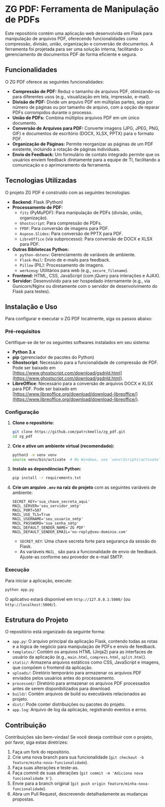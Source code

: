 # ZG PDF: Ferramenta de Manipulação de PDFs

Este repositório contém uma aplicação web desenvolvida em Flask para manipulação de arquivos PDF, oferecendo funcionalidades como compressão, divisão, união, organização e conversão de documentos. A ferramenta foi projetada para ser uma solução interna, facilitando o gerenciamento de documentos PDF de forma eficiente e segura.



## Funcionalidades

O ZG PDF oferece as seguintes funcionalidades:

*   **Compressão de PDF:** Reduz o tamanho de arquivos PDF, otimizando-os para diferentes usos (e.g., visualização em tela, impressão, e-mail).
*   **Divisão de PDF:** Divide um arquivo PDF em múltiplas partes, seja por número de páginas ou por tamanho de arquivo, com a opção de reparar PDFs corrompidos durante o processo.
*   **União de PDFs:** Combina múltiplos arquivos PDF em um único documento.
*   **Conversão de Arquivos para PDF:** Converte imagens (JPG, JPEG, PNG, GIF) e documentos de escritório (DOCX, XLSX, PPTX) para o formato PDF.
*   **Organização de Páginas:** Permite reorganizar as páginas de um PDF existente, incluindo a rotação de páginas individuais.
*   **Envio de Feedback:** Um formulário de contato integrado permite que os usuários enviem feedback diretamente para a equipe de TI, facilitando a comunicação e o aprimoramento da ferramenta.



## Tecnologias Utilizadas

O projeto ZG PDF é construído com as seguintes tecnologias:

*   **Backend:** Flask (Python)
*   **Processamento de PDF:**
    *   `fitz` (PyMuPDF): Para manipulação de PDFs (divisão, união, organização).
    *   `Ghostscript`: Para compressão de PDFs.
    *   `FPDF`: Para conversão de imagens para PDF.
    *   `Aspose.Slides`: Para conversão de PPTX para PDF.
    *   `LibreOffice` (via subprocesso): Para conversão de DOCX e XLSX para PDF.
*   **Outras Bibliotecas Python:**
    *   `python-dotenv`: Gerenciamento de variáveis de ambiente.
    *   `Flask-Mail`: Envio de e-mails para feedback.
    *   `Pillow` (PIL): Processamento de imagens.
    *   `werkzeug`: Utilitários para web (e.g., `secure_filename`).
*   **Frontend:** HTML, CSS, JavaScript (com jQuery para interações e AJAX).
*   **Servidor:** Desenvolvido para ser hospedado internamente (e.g., via Gunicorn/Nginx ou diretamente com o servidor de desenvolvimento do Flask para testes).



## Instalação e Uso

Para configurar e executar o ZG PDF localmente, siga os passos abaixo:

### Pré-requisitos

Certifique-se de ter os seguintes softwares instalados em seu sistema:

*   **Python 3.x**
*   **pip** (gerenciador de pacotes do Python)
*   **Ghostscript**: Necessário para a funcionalidade de compressão de PDF. Pode ser baixado em [https://www.ghostscript.com/download/gsdnld.html](https://www.ghostscript.com/download/gsdnld.html).
*   **LibreOffice**: Necessário para a conversão de arquivos DOCX e XLSX para PDF. Pode ser baixado em [https://www.libreoffice.org/download/download-libreoffice/](https://www.libreoffice.org/download/download-libreoffice/).

### Configuração

1.  **Clone o repositório:**
    ```bash
    git clone https://github.com/patrckmello/zg_pdf.git
    cd zg_pdf
    ```

2.  **Crie e ative um ambiente virtual (recomendado):**
    ```bash
    python3 -m venv venv
    source venv/bin/activate  # No Windows, use `venv\Scripts\activate`
    ```

3.  **Instale as dependências Python:**
    ```bash
    pip install -r requirements.txt
    ```

4.  **Crie um arquivo `.env` na raiz do projeto** com as seguintes variáveis de ambiente:
    ```
    SECRET_KEY='sua_chave_secreta_aqui'
    MAIL_SERVER='seu_servidor_smtp'
    MAIL_PORT=587
    MAIL_USE_TLS=True
    MAIL_USERNAME='seu_usuario_smtp'
    MAIL_PASSWORD='sua_senha_smtp'
    MAIL_DEFAULT_SENDER_NAME='ZG PDF'
    MAIL_DEFAULT_SENDER_EMAIL='no-reply@seu-dominio.com'
    ```
    *   `SECRET_KEY`: Uma chave secreta forte para segurança da sessão do Flask.
    *   As variáveis `MAIL_` são para a funcionalidade de envio de feedback. Ajuste-as conforme seu provedor de e-mail SMTP.

### Execução

Para iniciar a aplicação, execute:

```bash
python app.py
```

O aplicativo estará disponível em `http://127.0.0.1:5000/` (ou `http://localhost:5000/`).



## Estrutura do Projeto

O repositório está organizado da seguinte forma:

*   `app.py`: O arquivo principal da aplicação Flask, contendo todas as rotas e a lógica de negócio para manipulação de PDFs e envio de feedback.
*   `templates/`: Contém os arquivos HTML (Jinja2) para as interfaces de usuário da aplicação (e.g., `main.html`, `compress.html`, `split.html`).
*   `static/`: Armazena arquivos estáticos como CSS, JavaScript e imagens, que compõem o frontend da aplicação.
*   `uploads/`: Diretório temporário para armazenar os arquivos PDF enviados pelos usuários antes do processamento.
*   `processed/`: Diretório para armazenar os arquivos PDF processados antes de serem disponibilizados para download.
*   `build/`: Contém arquivos de build ou executáveis relacionados ao projeto.
*   `dist/`: Pode conter distribuições ou pacotes do projeto.
*   `app.log`: Arquivo de log da aplicação, registrando eventos e erros.



## Contribuição

Contribuições são bem-vindas! Se você deseja contribuir com o projeto, por favor, siga estas diretrizes:

1.  Faça um fork do repositório.
2.  Crie uma nova branch para sua funcionalidade (`git checkout -b feature/minha-nova-funcionalidade`).
3.  Faça suas alterações e teste-as.
4.  Faça commit de suas alterações (`git commit -m 'Adiciona nova funcionalidade X'`).
5.  Envie para a branch original (`git push origin feature/minha-nova-funcionalidade`).
6.  Abra um Pull Request, descrevendo detalhadamente as mudanças propostas.

